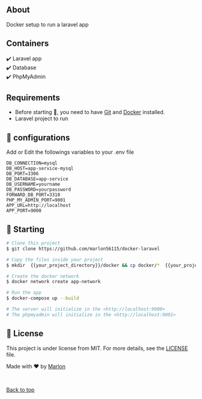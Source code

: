 
## About ##

Docker setup to run a laravel app

##  Containers ##

:heavy_check_mark: Laravel app\
:heavy_check_mark: Database\
:heavy_check_mark: PhpMyAdmin

## Requirements ##

- Before starting :checkered_flag:, you need to have [Git](https://git-scm.com) and [Docker](https://docs.docker.com/engine/install/) installed.
- Laravel project to run
## :checkered_flag: configurations ##
Add or Edit the followings variables to your .env file

`DB_CONNECTION=mysql` <br>
`DB_HOST=app-service-mysql`<br>
`DB_PORT=3306`<br>
`DB_DATABASE=app-service`<br>
`DB_USERNAME=yourname`<br>
`DB_PASSWORD=yourpassword`<br>
`FORWARD_DB_PORT=3310`<br>
`PHP_MY_ADMIN_PORT=9001`<br>
`APP_URL=http://localhost`<br>
`APP_PORT=9000`
## :checkered_flag: Starting ##

```bash
# Clone this project
$ git clone https://github.com/marlon56115/docker-laravel

# Copy the files inside your project
$ mkdir  {{your_project_directory}}/docker && cp docker/*  {{your_project_directory}}/docker && cp docker-compose.yml  {{your_project_directory}}

# Create the docker network
$ docker network create app-network

# Run the app
$ docker-compose up --build

# The server will initialize in the <http://localhost:9000>
# The phpmyadmin will initialize in the <http://localhost:9001>

```

## :memo: License ##

This project is under license from MIT. For more details, see the [LICENSE](LICENSE.md) file.


Made with :heart: by <a href="https://github.com/marlon56115" target="_blank">Marlon</a>

&#xa0;

<a href="#top">Back to top</a>
